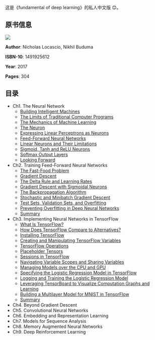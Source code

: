 这是《fundamental of deep learning》的私人中文版 :blush:。

## 原书信息
![](https://github.com/lucasbyAI/Fundamental_of_Deep_Learning_ZH/blob/master/images_folder/cover.jpg)

**Author**: Nicholas Locascio, Nikhil Buduma

**ISBN-10**: 1491925612

**Year**: 2017

**Pages**: 304

## 目录
- Ch1. The Neural Network
    - [Building Intelligent Machines](https://github.com/lucasbyAI/Fundamental_of_Deep_Learning_ZH/blob/master/Ch1/1.Building%20Intelligent%20Machines.md)
    - [The Limits of Traditional Computer Programs](https://github.com/lucasbyAI/Fundamental_of_Deep_Learning_ZH/blob/master/Ch1/2.The%20Limits%20of%20Traditional%20Computer%20Programs.md)
    - [The Mechanics of Machine Learning](https://github.com/lucasbyAI/Fundamental_of_Deep_Learning_ZH/blob/master/Ch1/3.The%20Mechanics%20of%20Machine%20Learning.md)
    - [The Neuron](https://github.com/lucasbyAI/Fundamental_of_Deep_Learning_ZH/blob/master/Ch1/4.The%20Neuron.md)
    - [Expressing Linear Perceptrons as Neurons](https://github.com/lucasbyAI/Fundamental_of_Deep_Learning_ZH/blob/master/Ch1/5.Expressing%20Linear%20Perceptrons%20as%20Neurons.md)
    - [Feed-Forward Neural Networks](https://github.com/lucasbyAI/Fundamental_of_Deep_Learning_ZH/blob/master/Ch1/6.Feed-Forward%20Neural%20Networks.md)
    - [Linear Neurons and Their Limitations](https://github.com/lucasbyAI/Fundamental_of_Deep_Learning_ZH/blob/master/Ch1/7.Linear%20Neurons%20and%20Their%20Limitations.md)
    - [Sigmoid, Tanh and ReLU Neurons](https://github.com/lucasbyAI/Fundamental_of_Deep_Learning_ZH/blob/master/Ch1/8.Sigmoid%2C%20Tanh%20and%20ReLU%20Neurons.md)
    - [Softmax Output Layers](https://github.com/lucasbyAI/Fundamental_of_Deep_Learning_ZH/blob/master/Ch1/9.Softmax%20Output%20Layers.md)
    - [Looking Forward](https://github.com/lucasbyAI/Fundamental_of_Deep_Learning_ZH/blob/master/Ch1/10.Looking%20Forward.md)
- Ch2. Training Feed-Forward Neural Networks
    - [The Fast-Food Problem](https://github.com/lucasbyAI/Fundamental_of_Deep_Learning_ZH/blob/master/Ch2/1.The%20Fast-Food%20Problem.md)
    - [Gradient Descent](https://github.com/lucasbyAI/Fundamental_of_Deep_Learning_ZH/blob/master/Ch2/2.Gradient%20Descent.md)
    - [The Delta Rule and Learning Rates](https://github.com/lucasbyAI/Fundamental_of_Deep_Learning_ZH/blob/master/Ch2/3.The%20Delta%20Rule%20and%20Learning%20Rates.md)
    - [Gradient Descent with Sigmoidal Neurons](https://github.com/lucasbyAI/Fundamental_of_Deep_Learning_ZH/blob/master/Ch2/4.Gradient%20Descent%20with%20Sigmoidal%20Neurons.md)
    - [The Backpropagation Algorithm](https://github.com/lucasbyAI/Fundamental_of_Deep_Learning_ZH/blob/master/Ch2/5.The%20Backpropagation%20Algorithm.md)
    - [Stochastic and Minibatch Gradient Descent](https://github.com/lucasbyAI/Fundamental_of_Deep_Learning_ZH/blob/master/Ch2/6.Stochastic%20and%20Minibatch%20Gradient%20Descent.md)
    - [Test Sets, Validation Sets, and Overfitting](https://github.com/lucasbyAI/Fundamental_of_Deep_Learning_ZH/blob/master/Ch2/7.Test%20Sets%2C%20Validation%20Sets%2C%20and%20Overfitting.md)
    - [Preventing Overfitting in Deep Neural Networks](https://github.com/lucasbyAI/Fundamental_of_Deep_Learning_ZH/blob/master/Ch2/8.Preventing%20Overfitting%20in%20Deep%20Neural%20Networks.md)
    - [Summary](https://github.com/lucasbyAI/Fundamental_of_Deep_Learning_ZH/blob/master/Ch2/9.Summary.md)
 - Ch3. Implementing Neural Networks in TensorFlow
   - [What Is TensorFlow?](https://github.com/lucasbyAI/Fundamental_of_Deep_Learning_ZH/blob/master/Ch3/1.What%20Is%20TensorFlow.md)
   - [How Does TensorFlow Compare to Alternatives?](https://github.com/lucasbyAI/Fundamental_of_Deep_Learning_ZH/blob/master/Ch3/2.How%20Does%20TensorFlow%20Compare%20to%20Alternatives.md)
   - [Installing TensorFlow](https://github.com/lucasbyAI/Fundamental_of_Deep_Learning_ZH/blob/master/Ch3/3.Installing%20TensorFlow.md)
   - [Creating and Manipulating TensorFlow Variables](https://github.com/lucasbyAI/Fundamental_of_Deep_Learning_ZH/blob/master/Ch3/4.Creating%20and%20Manipulating%20TensorFlow%20Variables.md)
   - [TensorFlow Operations](https://github.com/lucasbyAI/Fundamental_of_Deep_Learning_ZH/blob/master/Ch3/5.TensorFlow%20Operations.md)
   - [Placeholder Tensors](https://github.com/lucasbyAI/Fundamental_of_Deep_Learning_ZH/blob/master/Ch3/6.Placeholder%20Tensors.md)
   - [Sessions in TensorFlow](https://github.com/lucasbyAI/Fundamental_of_Deep_Learning_ZH/blob/master/Ch3/7.Sessions%20in%20TensorFlow.md)
   - [Navigating Variable Scopes and Sharing Variables](https://github.com/lucasbyAI/Fundamental_of_Deep_Learning_ZH/blob/master/Ch3/8.Navigating%20Variable%20Scopes%20and%20Sharing%20Variables.md)
   - [Managing Models over the CPU and GPU](https://github.com/lucasbyAI/Fundamental_of_Deep_Learning_ZH/blob/master/Ch3/9.Managing%20Models%20over%20the%20CPU%20and%20GPU.md)
   - [Specifying the Logistic Regression Model in TensorFlow](https://github.com/lucasbyAI/Fundamental_of_Deep_Learning_ZH/blob/master/Ch3/10.Specifying%20the%20Logistic%20Regression%20Model%20in%20TensorFlow.md)
   - [Logging and Training the Logistic Regression Model](https://github.com/lucasbyAI/Fundamental_of_Deep_Learning_ZH/blob/master/Ch3/11.Logging%20and%20Training%20the%20Logistic%20Regression%20Model.md)
   - [Leveraging TensorBoard to Visualize Computation Graphs and Learning](https://github.com/lucasbyAI/Fundamental_of_Deep_Learning_ZH/blob/master/Ch3/12.Leveraging%20TensorBoard%20to%20Visualize%20Computation%20Graphs.md)
   - [Building a Multilayer Model for MNIST in TensorFlow](https://github.com/lucasbyAI/Fundamental_of_Deep_Learning_ZH/blob/master/Ch3/13.Building%20a%20Multilayer%20Model%20for%20MNIST%20in%20TensorFlow.md)
   - [Summary](https://github.com/lucasbyAI/Fundamental_of_Deep_Learning_ZH/blob/master/Ch3/14.Summary.md)
 - Ch4. Beyond Gradient Descent
 - Ch5. Convolutional Neural Networks
 - Ch6. Embedding and Representation Learning
 - Ch7. Models for Sequence Analysis
 - Ch8. Memory Augmented Neural Networks
 - Ch9. Deep Reinforcement Learning
